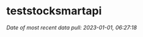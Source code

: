 
<!-- README.md is generated from README.Rmd. Please edit that file -->

# teststocksmartapi

*Date of most recent data pull: 2023-01-01, 06:27:18*
